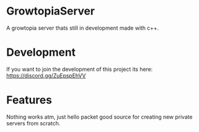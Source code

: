 # GrowtopiaServer
A growtopia server thats still in development made with c++.

# Development
If you want to join the development of this project its here: https://discord.gg/ZuEpspEhVV

# Features
Nothing works atm, just hello packet good source for creating new private servers from scratch.
